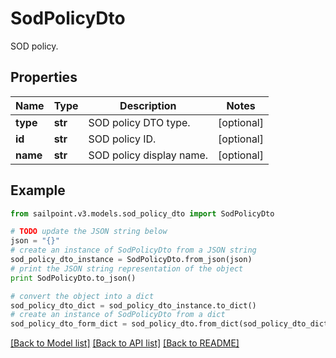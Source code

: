 # SodPolicyDto

SOD policy.

## Properties
Name | Type | Description | Notes
------------ | ------------- | ------------- | -------------
**type** | **str** | SOD policy DTO type. | [optional] 
**id** | **str** | SOD policy ID. | [optional] 
**name** | **str** | SOD policy display name. | [optional] 

## Example

```python
from sailpoint.v3.models.sod_policy_dto import SodPolicyDto

# TODO update the JSON string below
json = "{}"
# create an instance of SodPolicyDto from a JSON string
sod_policy_dto_instance = SodPolicyDto.from_json(json)
# print the JSON string representation of the object
print SodPolicyDto.to_json()

# convert the object into a dict
sod_policy_dto_dict = sod_policy_dto_instance.to_dict()
# create an instance of SodPolicyDto from a dict
sod_policy_dto_form_dict = sod_policy_dto.from_dict(sod_policy_dto_dict)
```
[[Back to Model list]](../README.md#documentation-for-models) [[Back to API list]](../README.md#documentation-for-api-endpoints) [[Back to README]](../README.md)


